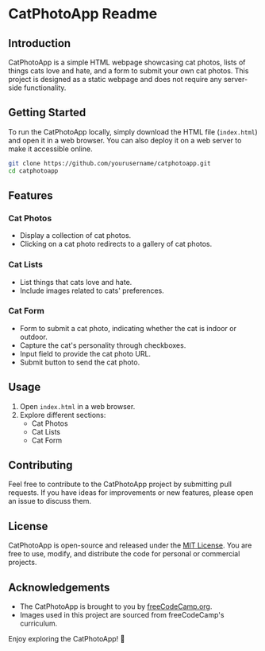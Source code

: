 # CatPhotoApp Readme

## Introduction
CatPhotoApp is a simple HTML webpage showcasing cat photos, lists of things cats love and hate, and a form to submit your own cat photos. This project is designed as a static webpage and does not require any server-side functionality.

## Getting Started
To run the CatPhotoApp locally, simply download the HTML file (`index.html`) and open it in a web browser. You can also deploy it on a web server to make it accessible online.

```bash
git clone https://github.com/yourusername/catphotoapp.git
cd catphotoapp
```

## Features
### Cat Photos
- Display a collection of cat photos.
- Clicking on a cat photo redirects to a gallery of cat photos.

### Cat Lists
- List things that cats love and hate.
- Include images related to cats' preferences.

### Cat Form
- Form to submit a cat photo, indicating whether the cat is indoor or outdoor.
- Capture the cat's personality through checkboxes.
- Input field to provide the cat photo URL.
- Submit button to send the cat photo.

## Usage
1. Open `index.html` in a web browser.
2. Explore different sections:
   - Cat Photos
   - Cat Lists
   - Cat Form

## Contributing
Feel free to contribute to the CatPhotoApp project by submitting pull requests. If you have ideas for improvements or new features, please open an issue to discuss them.

## License
CatPhotoApp is open-source and released under the [MIT License](LICENSE). You are free to use, modify, and distribute the code for personal or commercial projects.

## Acknowledgements
- The CatPhotoApp is brought to you by [freeCodeCamp.org](https://www.freecodecamp.org).
- Images used in this project are sourced from freeCodeCamp's curriculum.

Enjoy exploring the CatPhotoApp! 🐾
